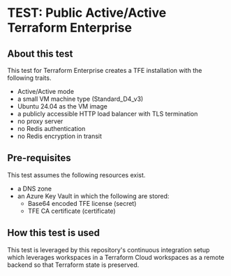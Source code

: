 # TEST: Public Active/Active Terraform Enterprise

## About this test

This test for Terraform Enterprise creates a TFE
installation with the following traits.

- Active/Active mode
- a small VM machine type (Standard_D4_v3)
- Ubuntu 24.04 as the VM image
- a publicly accessible HTTP load balancer with TLS termination
- no proxy server
- no Redis authentication
- no Redis encryption in transit

## Pre-requisites

This test assumes the following resources exist.

- a DNS zone
- an Azure Key Vault in which the following are stored:
  - Base64 encoded TFE license (secret)
  - TFE CA certificate (certificate)

## How this test is used

This test is leveraged by this repository's continuous integration setup which
leverages workspaces in a Terraform Cloud workspaces as a remote backend so that
Terraform state is preserved.
